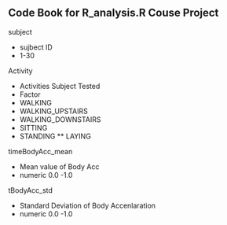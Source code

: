 

Code Book for R_analysis.R Couse Project
-----------------------


subject
* sujbect ID 
* 1-30
  

Activity 
* Activities Subject Tested
* Factor 
*  WALKING
* WALKING_UPSTAIRS
*  WALKING_DOWNSTAIRS
* SITTING
* STANDING
** LAYING

timeBodyAcc_mean
* Mean value of Body Acc
* numeric 0.0 -1.0

tBodyAcc_std
* Standard Deviation of Body Accenlaration
* numeric 0.0 -1.0
